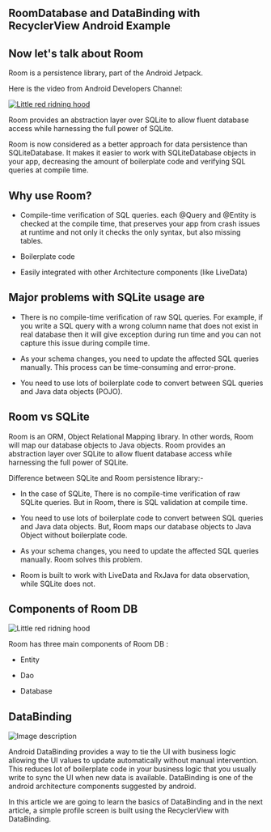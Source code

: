 ## RoomDatabase and DataBinding with RecyclerView Android Example

## Now let's talk about Room
Room is a persistence library, part of the Android Jetpack.

Here is the video from Android Developers Channel:

[![Little red ridning hood](http://i3.ytimg.com/vi/SKWh4ckvFPM/maxresdefault.jpg)](https://www.youtube.com/watch?time_continue=100&v=SKWh4ckvFPM&feature=emb_logo "Little red riding hood - Click to Watch!")

Room provides an abstraction layer over SQLite to allow fluent database access while harnessing the full power of SQLite.

Room is now considered as a better approach for data persistence than SQLiteDatabase. It makes it easier to work with SQLiteDatabase objects in your app, decreasing the amount of boilerplate code and verifying SQL queries at compile time.

## Why use Room?
* Compile-time verification of SQL queries. each @Query and @Entity is checked at the compile time, that preserves your app from crash issues at runtime and not only it checks the only syntax, but also missing tables.

* Boilerplate code

* Easily integrated with other Architecture components (like LiveData)

## Major problems with SQLite usage are
* There is no compile-time verification of raw SQL queries. For example, if you write a SQL query with a wrong column name that does not exist in real database then it will give exception during run time and you can not capture this issue during compile time.

* As your schema changes, you need to update the affected SQL queries manually. This process can be time-consuming and error-prone.

* You need to use lots of boilerplate code to convert between SQL queries and Java data objects (POJO).

## Room vs SQLite
Room is an ORM, Object Relational Mapping library. In other words, Room will map our database objects to Java objects. Room provides an abstraction layer over SQLite to allow fluent database access while harnessing the full power of SQLite.

Difference between SQLite and Room persistence library:-
* In the case of SQLite, There is no compile-time verification of raw SQLite queries. But in Room, there is SQL validation at compile time.

* You need to use lots of boilerplate code to convert between SQL queries and Java data objects. But, Room maps our database objects to Java Object without boilerplate code.

* As your schema changes, you need to update the affected SQL queries manually. Room solves this problem.

* Room is built to work with LiveData and RxJava for data observation, while SQLite does not.

## Components of Room DB

![Little red ridning hood](https://miro.medium.com/proxy/1*nPLp8XsB7e529f82XgddyA.png)

Room has three main components of Room DB :
* Entity

* Dao

* Database

## DataBinding

![Image description](https://miro.medium.com/max/3104/1*iJqgAGizxhw2BWF__wXEjA.png)

Android DataBinding provides a way to tie the UI with business logic allowing the UI values to update automatically without manual intervention. This reduces lot of boilerplate code in your business logic that you usually write to sync the UI when new data is available. DataBinding is one of the android architecture components suggested by android.

In this article we are going to learn the basics of DataBinding and in the next article, a simple profile screen is built using the RecyclerView with DataBinding.
